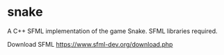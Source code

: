 # snake
A C++ SFML implementation of the game Snake.
 SFML libraries required.

Download SFML https://www.sfml-dev.org/download.php
